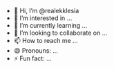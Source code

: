- 👋 Hi, I’m @realekklesia
- 👀 I’m interested in ...
- 🌱 I’m currently learning ...
- 💞️ I’m looking to collaborate on ...
- 📫 How to reach me ...
- 😄 Pronouns: ...
- ⚡ Fun fact: ...

<!---
realekklesia/realekklesia is a ✨ special ✨ repository because its `README.md` (this file) appears on your GitHub profile.
You can click the Preview link to take a look at your changes.
--->
